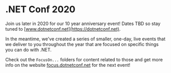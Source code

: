 # .NET Conf 2020 
Join us later in 2020 for our 10 year anniversary event! Dates TBD so stay tuned to [www.dotnetconf.net](https://dotnetconf.net). 

In the meantime, we've created a series of smaller, one-day, live events that we deliver to you throughout the year that are focused on specific things you can do with .NET. 

Check out the `FocusOn...` folders for content related to those and get more info on the website [focus.dotnetconf.net](http://focus.dotnetconf.net) for the next event!
